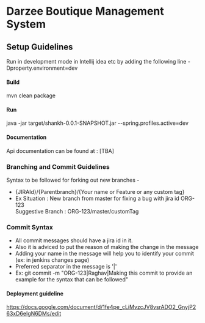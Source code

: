 # Darzee Boutique Management System

## Setup Guidelines

Run in development mode in Intellij idea etc by adding the following line
-Dproperty.environment=dev

#### Build
mvn clean package

#### Run
java  -jar target/shankh-0.0.1-SNAPSHOT.jar --spring.profiles.active=dev

#### Documentation
Api documentation can be found at : [TBA] 

### Branching and Commit Guidelines

Syntax to be followed for forking out new branches -

- {JIRAId}/{Parentbranch}/{Your name or Feature or any custom tag}
- Ex Situation      : New branch from master for fixing a bug with jira id ORG-123  
  Suggestive Branch : ORG-123/master/customTag

### Commit Syntax
- All commit messages should have a jira id in it.
- Also it is adviced to put the reason of making the change in the message
- Adding your name in the message will help you to identify your commit (ex: in jenkins changes page)
- Preferred separator in the message is '|'
- Ex: git commit -m "ORG-123|Raghav|Making this commit to provide an example for the syntax that can be followed"

#### Deployment guideline
https://docs.google.com/document/d/1fe4pe_cLiMvzcJV8vsrADO2_GnyjP263xD6eIgN6DMs/edit
